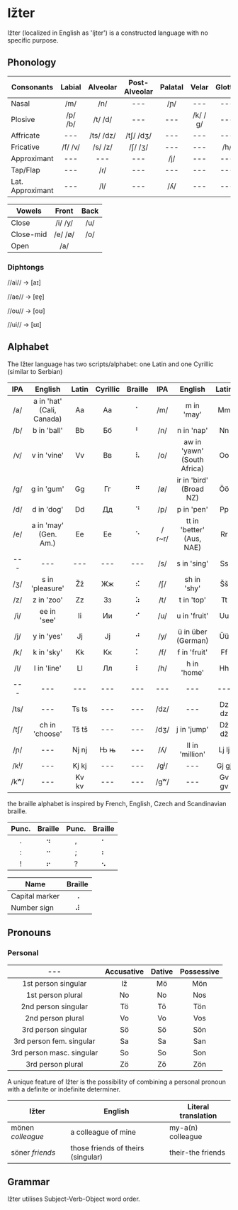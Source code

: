 # Ižter

Ižter (localized in English as 'Ijter') is a constructed language with no specific purpose.

## Phonology

| Consonants | Labial | Alveolar | Post-Alveolar | Palatal | Velar | Glottal |
| --- |:---:|:---:|:---:|:---:|:---:|:---:|
| Nasal       | /m/     | /n/       | ---       | /ɲ/ | ---     | --- |
| Plosive     | /p/ /b/ | /t/ /d/   | ---       | --- | /k/ /ɡ/ | --- |
| Affricate   | ---     | /ts/ /dz/ | /tʃ/ /dʒ/ | --- | ---     | --- |
| Fricative   | /f/ /v/ | /s/ /z/   | /ʃ/ /ʒ/   | --- | ---     | /h/ |
| Approximant | ---     | ---       | ---       | /j/ | ---     | --- |
| Tap/Flap        | --- | /ɾ/       | ---       | --- | ---     | --- |
| Lat. Approximant | --- | /l/      | ---       | /ʎ/ | ---     | --- |

| Vowels    | Front   | Back |
| ---       |:---:    |:---:|
| Close     | /i/ /y/ | /u/ |
| Close-mid | /e/ /ø/ | /o/ |
| Open      | /a/     |     |

### Diphtongs

//ai// -> [aɪ]

//ae// -> [ɐe̞]

//ou// -> [oʊ]

//ui// -> [ʊɪ]
## Alphabet
The Ižter language has two scripts/alphabet: one Latin and one Cyrillic (similar to Serbian)

| IPA | English                         | Latin | Cyrillic | Braille | IPA | English | Latin | Cyrillic | Braille |
|:---:|:---:|:---:|:---:|:---:|:---:|:---:|:---:|:---:|:---:|
| /a/ | a in 'hat' (Cali, Canada)       | Aa | Аа | ⠁ | /m/   | m in 'may'                    | Mm | Мм | ⠍ |
| /b/ | b in 'ball'                     | Bb | Бб | ⠃ | /n/   | n in 'nap'                    | Nn | Нн | ⠝ |
| /v/ | v in 'vine'                     | Vv | Вв | ⠧ | /o/   | aw in 'yawn' (South Africa)   | Oo | Оо | ⠕ |
| /g/ | g in 'gum'                      | Gg | Гг | ⠛ | /ø/   | ir in 'bird' (Broad NZ)       | Öö | Ӧӧ | ⠪ |
| /d/ | d in 'dog'                      | Dd | Дд | ⠙ | /p/   | p in 'pen'                    | Pp | Пп | ⠏ |
| /e/ | a in 'may' (Gen. Am.)           | Ee | Ее | ⠑ | /ɾ~r/ | tt in 'better' (Aus, NAE) | Rr | Рр | ⠗ |
| --- | ---                             | --- | --- | --- | /s/ | s in 'sing'                 | Ss | Сс | ⠎ |
| /ʒ/ | s in 'pleasure' | Žž | Жж | ⠮ | /ʃ/ | sh in 'shy'         | Šš | Шш | ⠱ |
| /z/ | z in 'zoo'      | Zz | Зз | ⠵ | /t/ | t in 'top'          | Tt | Тт | ⠞ |
| /i/ | ee in 'see'     | Ii | Ии | ⠊ | /u/ | u in 'fruit'        | Uu | Уу | ⠥ |
| /j/ | y in 'yes'      | Jj | Јј | ⠚ | /y/ | ü in über (German)  | Üü | Ӱӱ | ⠽ |
| /k/ | k in 'sky'      | Kk | Кк | ⠅ | /f/ | f in 'fruit'        | Ff | Фф | ⠋ |
| /l/ | l in 'line'     | Ll | Лл | ⠇ | /h/ | h in 'home'         | Hh | Һһ | ⠓ |
| --- | --- | --- | --- | --- | --- | --- | --- | --- | --- |
| /ts/ | ---            | Ts ts | --- | ---         | /dz/ | ---             | Dz dz | --- | --- |
| /tʃ/ | ch in 'choose' | Tš tš | --- | ---         | /dʒ/ | j in 'jump'     | Dž dž | --- | --- |
| /ɲ/  | ---            | Nj nj | Њ њ | ---         | /ʎ/  | ll in 'million' | Lj lj | Љ љ | --- |
| /kʲ/ | ---            | Kj kj | --- | ---         | /gʲ/ | ---             | Gj gj | --- | --- |
| /kʷ/ | ---            | Kv kv | --- | ---         | /gʷ/ | ---             | Gv gv | --- | --- |

the braille alphabet is inspired by French, English, Czech and Scandinavian braille.

| Punc. | Braille | Punc. | Braille |
|:---:|:---:|:---:|:---:|
| . | ⠲ | , | ⠂ |
| : | ⠒ | ; | ⠆ |
| ! | ⠖ | ? | ⠢ |

| Name | Braille |
| --- |:---:|
| Capital marker | ⠠ |
| Number sign | ⠼ |

## Pronouns

### Personal

| --- | Accusative | Dative | Possessive |
|:---:|:---:|:---:|:---:|
| 1st person singular | Iž | Mö | Mön |
| 1st person plural | No | No | Nos |
| 2nd person singular | Tö | Tö | Tön |
| 2nd person plural | Vo | Vo | Vos |
| 3rd person singular | Sö | Sö | Sön |
| 3rd person fem. singular | Sa | Sa | San |
| 3rd person masc. singular | So | So | Son |
| 3rd person plural | Zö | Zö | Zön |

A unique feature of Ižter is the possibility of combining a personal pronoun with a definite or indefinite determiner.

| Ižter | English | Literal translation |
| --- | --- | --- |
| mönen _colleague_ | a colleague of mine | my-a(n) colleague |
| söner _friends_ | those friends of theirs (singular) | their-the friends |

## Grammar

Ižter utilises Subject-Verb-Object word order.
